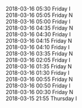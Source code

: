 2018-03-16 05:30 Friday  I  
2018-03-16 05:05 Friday  N  
2018-03-16 05:00 Friday  I  
2018-03-16 04:35 Friday  N  
2018-03-16 04:30 Friday  I  
2018-03-16 04:15 Friday  N  
2018-03-16 04:10 Friday  I  
2018-03-16 03:35 Friday  N  
2018-03-16 02:05 Friday  I  
2018-03-16 01:35 Friday  N  
2018-03-16 01:30 Friday  I  
2018-03-16 00:55 Friday  N  
2018-03-16 00:50 Friday  I  
2018-03-16 00:30 Friday  N  
2018-03-15 21:55 Thursday  I  
